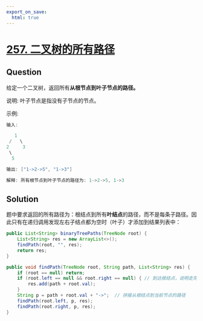 ```yaml
---
export_on_save:
  html: true
---
```


# [257. 二叉树的所有路径](https://leetcode-cn.com/problems/binary-tree-paths/)

## Question

给定一个二叉树，返回所有**从根节点到叶子节点的路径。**

说明: 叶子节点是指没有子节点的节点。

示例:

```java
输入:

   1
 /   \
2     3
 \
  5

输出: ["1->2->5", "1->3"]

解释: 所有根节点到叶子节点的路径为: 1->2->5, 1->3
```

## Solution

题中要求返回的所有路径为：根结点到所有**叶结点**的路径，而不是每条子路径。因此只有在递归调用发现左右子结点都为空时（叶子）才添加到结果列表中：

```java
public List<String> binaryTreePaths(TreeNode root) {
    List<String> res = new ArrayList<>();
    findPath(root, "", res);
    return res;
}

public void findPath(TreeNode root, String path, List<String> res) {
    if (root == null) return;
    if (root.left == null && root.right == null) { // 到达根结点，说明走完一条路径
        res.add(path + root.val);
    }
    String p = path + root.val + "->";  // 拼接从根结点到当前节点的路径
    findPath(root.left, p, res);
    findPath(root.right, p, res);
}
```